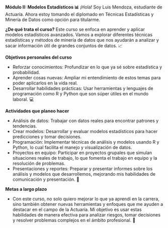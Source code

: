 **Módulo II: Modelos Estadísticos 📊**
¡Hola! Soy Luis Mendoza, estudiante de Actuaría. Ahora estoy tomando el diplomado en Técnicas Estadísticas y Minería de Datos como opción para titularme.

**¿De qué trata el curso?**
Este curso se enfoca en aprender y aplicar modelos estadísticos avanzados. Vamos a explorar diferentes técnicas estadísticas y métodos de minería de datos que nos ayudarán a analizar y sacar información útil de grandes conjuntos de datos. 📈

**Objetivos personales del curso**
- Reforzar conocimientos: Profundizar en lo que ya sé sobre estadística y probabilidad.
- Aprender cosas nuevas: Ampliar mi entendimiento de estos temas para poder aplicarlos en la vida real.
- Desarrollar habilidades prácticas: Usar herramientas y lenguajes de programación como R y Python que son súper útiles en el mundo laboral. 💻

**Actividades que planeo hacer**
- Análisis de datos: Trabajar con datos reales para encontrar patrones y tendencias.
- Crear modelos: Desarrollar y evaluar modelos estadísticos para hacer predicciones y tomar decisiones.
- Programación: Implementar técnicas de análisis y modelos usando R y Python, lo cual facilita el manejo y visualización de datos.
- Proyectos en equipo: Participar en proyectos grupales que simulan situaciones reales de trabajo, lo que fomenta el trabajo en equipo y la resolución de problemas.
- Presentaciones y reportes: Preparar y presentar informes sobre los análisis y modelos que desarrollemos, mejorando mis habilidades de comunicación y presentación. 📝

**Metas a largo plazo**
- Con este curso, no solo quiero mejorar lo que ya aprendí en la carrera, sino también obtener nuevas herramientas y enfoques que me ayuden a destacar en el campo de la Actuaría. Mi objetivo es usar estas habilidades de manera efectiva para analizar riesgos, tomar decisiones y resolver problemas complejos en el ámbito profesional. 🚀

